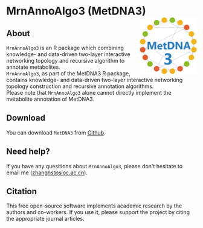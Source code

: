 # MrnAnnoAlgo3 (MetDNA3) <img src="man/figures/logo.png" align="right" alt="" width="150"/>

## About

`MrnAnnoAlgo3` is an R package which combining knowledge- and data-driven two-layer interactive networking topology and recursive algorithm to annotate metabolites.  
`MrnAnnoAlgo3`, as part of the MetDNA3 R package, contains knowledge- and data-driven two-layer interactive networking topology construction and recursive annotation algorithms.  
Please note that `MrnAnnoAlgo3` alone cannot directly implement the metabolite annotation of MetDNA3.

## Download

You can download `MetDNA3` from [Github](https://github.com/ptpb781209069/MrnAnnoAlgo3.git).

## Need help?

If you have any quesitions about `MrnAnnoAlgo3`, please don't hesitate to email me (zhanghs@sioc.ac.cn).

## Citation
This free open-source software implements academic research by the authors and co-workers.
If you use it, please support the project by citing the appropriate journal articles.
